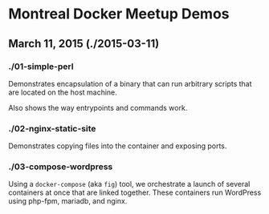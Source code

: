 # Montreal Docker Meetup Demos

## March 11, 2015 (./2015-03-11)

### ./01-simple-perl

Demonstrates encapsulation of a binary that can run arbitrary scripts that are located on the host machine.

Also shows the way entrypoints and commands work.

### ./02-nginx-static-site

Demonstrates copying files into the container and exposing ports.

### ./03-compose-wordpress

Using a `docker-compose` (aka `fig`) tool, we orchestrate a launch of several containers at once that are linked together. These containers run WordPress using php-fpm, mariadb, and nginx.